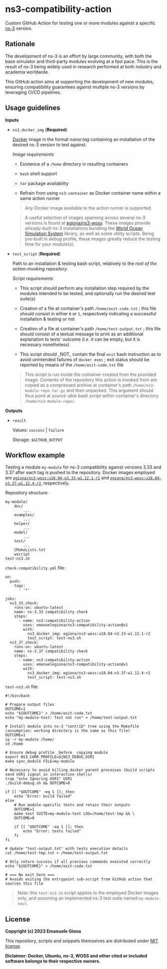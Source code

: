 # ns3-compatibility-action
Custom GitHub Action for testing one or more modules against a specific [ns-3][ns3] version.

## Rationale

The development of ns-3 is an effort by large community, with both the base simulator and third-party modules evolving at a fast pace.
This is the result of ns-3 being widely used in research performed at both industry and academia worldwide.

This GitHub action aims at supporting the development of new modules, ensuring compatibility guarantees against multiple ns-3 versions by leveraging CI/CD pipelines.

## Usage guidelines

**Inputs**

- `ns3_docker_img` (**Required**)

    [Docker][docker] image in the format _name:tag_ containing an installation of the desired ns-3 version to test against.

    *Image requirements*

    - Existence of a `/home` directory in resulting containers

    - `bash` shell support

    - `tar` package availability

    - Refrain from using `ns3-container` as Docker container name within a same action runner

    > Any Docker image available to the action runner is supported.

    > A useful selection of images spanning across several ns-3 versions is found at [egiona/ns3-woss][ns3-woss-docker]. These images provide _already-built_ ns-3 installations bundling the [World Ocean Simulation System][woss] library, as well as some utility scripts.
    Being pre-built in _debug_ profile, these images greatly reduce the testing time for your module(s).

- `test_script` (**Required**)

    Path to an installation & testing bash script, relatively to the _root of the action-invoking repository_.

    *Script requirements*

    - This script should perform any installation step required by the modules intended to be tested, and optionally run the desired test suite(s)

    - Creation of a file at container's path `/home/exit-code.txt` ; this file should consist in either `0` or `1`, respectively indicating a successful installation & testing or not

    - Creation of a file at container's path `/home/test-output.txt` ; this file should consist of a textual message to print as an additional explanation to tests' outcome (_i.e._ it can be empty, but it is necessary nonetheless)

    - This script should \_NOT\_ contain the final `exit` bash instruction as to avoid unintended failures of `docker exec` ; exit status should be reported by means of the `/home/exit-code.txt` file

    > This script is run inside the container created from the provided image.
    Contents of the repository this action is invoked from are copied as a compressed archive at container's path `/home/ns3-module-repo.tar.gz` and then unpacked.
    This argument should thus point at _source-able_ bash script within  container's directory `/home/ns3-module-repo/`.

**Outputs**

- `result`

    Values: `success` | `failure`

    Storage: `$GITHUB_OUTPUT`

## Workflow example

Testing a module `my-module` for ns-3 compatibility against versions 3.33 and 3.37 after each tag is pushed to the repository.
Docker images employed are [`egiona/ns3-woss:u18.04-n3.33-w1.12.1-r2`][img3.33] and [`egiona/ns3-woss:u18.04-n3.37-w1.12.4-r2`][img3.37], respectively.

Repository structure:
```
my-module/
    doc/
        ...
    examples/
        ...
    helper/
        ...
    model/
        ...
    test/
        ...
    CMakeLists.txt
    wscript
test-ns3.sh
```

`check-compatibility.yml` file:
```
on:
  push:
    tags:
      - '*'

jobs:
  ns3_33_check:
    runs-on: ubuntu-latest
    name: ns-3.33 compatibility check
    steps:
      - name: ns3-compatibility-action
        uses: emanuelegiona/ns3-compatibility-action@v1
        with:
          ns3_docker_img: egiona/ns3-woss:u18.04-n3.33-w1.12.1-r2
          test_script: test-ns3.sh
  ns3_37_check:
    runs-on: ubuntu-latest
    name: ns-3.37 compatibility check
    steps:
      - name: ns3-compatibility-action
        uses: emanuelegiona/ns3-compatibility-action@v1
        with:
          ns3_docker_img: egiona/ns3-woss:u18.04-n3.37-w1.12.4-r2
          test_script: test-ns3.sh
```

`test-ns3.sh` file:
```
#!/bin/bash

# Prepare output files
OUTCOME=1
echo "${OUTCOME}" > /home/exit-code.txt
echo "my-module-test: Test not run" > /home/test-output.txt

# Install module into ns-3 "contrib" tree using the Makefile (assumption: working directory is the same as this file)
OUTCOME=1
cp -r my-module /home/
cd /home

# Ensure debug profile _before_ copying module
export NS3_CURR_PROFILE=${NS3_DEBUG_DIR}
make sync_module FILE=my-module

# Necessary to avoid killing docker parent processes (build scripts send USR1 signal in interactive shells)
trap "echo Ignoring USR1" USR1
./build-debug.sh && OUTCOME=0

if [[ "$OUTCOME" -eq 1 ]]; then
    echo "Error: build failed"
else
    # Run module-specific tests and retain their outputs
    OUTCOME=1
    make test SUITE=my-module-test LOG=/home/test-tmp && \
    OUTCOME=0

    if [[ "$OUTCOME" -eq 1 ]]; then
        echo "Error: tests failed"
    fi
fi

# Update "test-output.txt" with tests execution details
cat /home/test-tmp.txt > /home/test-output.txt

# Only return success if all previous commands executed correctly
echo "${OUTCOME}" > /home/exit-code.txt

# === No exit here ===
# Avoids exiting the entrypoint sub-script from GitHub action that sources this file
```
> Note: this `test-ns3.sh` script applies to the employed Docker images only, and assuming an implemented ns-3 test suite named `my-module-test`.

## License

**Copyright (c) 2023 Emanuele Giona**

This repository, scripts and snippets themselves are distributed under [MIT license][license].

**Diclaimer: Docker, Ubuntu, ns-3, WOSS and other cited or included software belongs to their respective owners.**



[ns3]: https://www.nsnam.org/
[ns3-changelog]: https://gitlab.com/nsnam/ns-3-dev/-/blob/master/CHANGES.md
[docker]: https://www.docker.com/
[ns3-woss-docker]: https://github.com/SENSES-Lab-Sapienza/ns3-woss-docker
[woss]: https://woss.dei.unipd.it/
[img3.33]: https://github.com/SENSES-Lab-Sapienza/ns3-woss-docker/blob/main/u18.04-n3.33-w1.12.1-r2/Dockerfile
[img3.37]: https://github.com/SENSES-Lab-Sapienza/ns3-woss-docker/blob/main/u18.04-n3.37-w1.12.4-r2/Dockerfile
[license]: ./LICENSE
